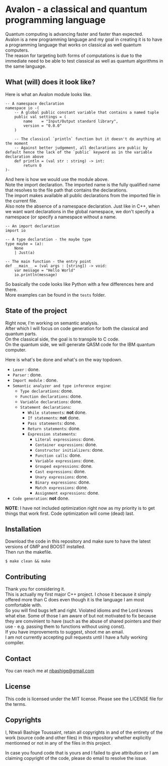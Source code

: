 # Avalon - a classical and quantum programming language

Quantum computing is advancing faster and faster than expected.  
Avalon is a new programming language and my goal in creating it is to have a programming language that works on classical as well quantum computers.  
The reason for targeting both forms of computations is due to the immediate need to be able to test classical as well as quantum algorithms in the same language.

## What (will) does it look like?

Here is what an Avalon module looks like.
```
-- A namespace declaration
namespace io -(
    -- A global public constant variable that contains a named tuple
    public val settings = (
        name    = "Input/Output standard library",
        version = "0.0.0"
    )
    
    -- The classical `println` function but it doesn't do anything at the moment
    -- Against better judgement, all declarations are public by default hence the lack of the `public` keyword as in the variable declaration above
    def println = (val str : string) -> int:
        return 0
)-

```

And here is how we would use the module above.  
Note the import declaration. The imported name is the fully qualified name that resolves to the file path that contains the declarations.  
The import makes available all public declarations from the imported file in the current file.  
Also note the absence of a namespace declaration. Just like in C++, when we want want declarations in the global namespace, we don't specify a namespace (or specify a namespace without a name.
```
-- An import declaration
import io

-- A type declaration - the maybe type
type maybe = (a):
    None
    | Just(a)

-- The main function - the entry point
def __main__ = (val args : [string]) -> void:
    var message = "Hello World"
    io.println(message)

```

So basically the code looks like Python with a few differences here and there.  
More examples can be found in the `tests` folder.

## State of the project

Right now, I'm working on semantic analysis.  
After which I will focus on code generation for both the classical and quantum parts.  
On the classical side, the goal is to transpile to C code.  
On the quantum side, we will generate QASM code for the IBM quantum computer.

Here is what's be done and what's on the way topdown.

* `Lexer` : done.
* `Parser` : done.
* `Import module` : done.
* `Semantic analyzer and type inference engine`:
    - `Type declarations`: done.
    - `Function declarations`: done.
    - `Variable declarations`: done.
    - `Statement declarations`:
        - `While statements`: **not** done.
        - `If statements`: **not** done.
        - `Pass statements`: done.
        - `Return statements`: done.
        - `Expression statements`:
            - `Literal expressionss`: done.
            - `Container expressions`: done.
            - `Constructor initializers`: done.
            - `Function calls`: done.
            - `Variable expressions`: done.
            - `Grouped expressions`: done.
            - `Cast expressions`: done.
            - `Unary expressions`: done.
            - `Binary expressions`: done.
            - `Match expressions`: done.
            - `Assignment expressions`: done.
* `Code generation`: **not** done.

**NOTE**: I have not included optimization right now as my priority is to get things that work first. Code optimization will come (dead) last.

## Installation

Download the code in this repository and make sure to have the latest versions of GMP and BOOST installed.  
Then run the makefile.  
```shell
$ make clean && make
```

## Contributing

Thank you for considering it.  
This is actually my first major C++ project. I chose it because it simply offered more than C does even though it is the language I am most comfortable with.  
So you will find bugs left and right. Violated idioms and the Lord knows what else. Some of those I am aware of but not motivated to fix because they are convinient to have (such as the abuse of shared pointers and their use - e.g. passing them to functions without using const).  
If you have improvements to suggest, shoot me an email.  
I am not currently accepting pull requests until I have a fully working compiler.

## Contact

You can reach me at <a href="mailto:nbashige@gmail.com">nbashige@gmail.com</a>

## License

This code is licensed under the MIT license. Please see the LICENSE file for the terms.

## Copyrights

I, Ntwali Bashige Toussaint, retain all copyrights in and of the entirety of the work (source code and other files) in this repository whether explicitly mentionned or not in any of the files in this project.

In case you found code that is yours and I failed to give attribution or I am claiming copyright of the code, please do email to resolve the issue.

